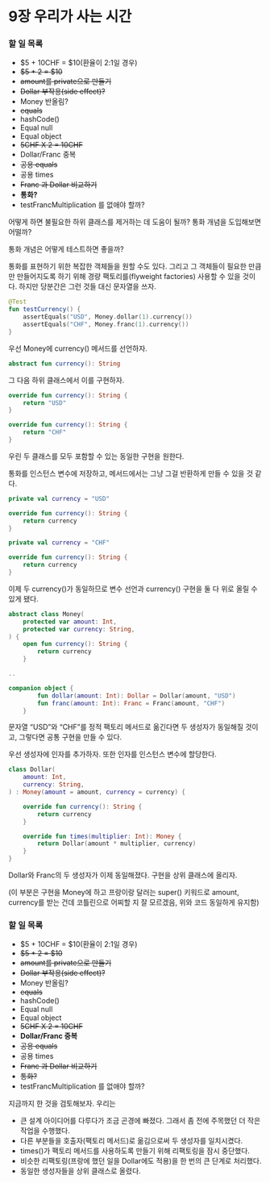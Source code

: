 # 9장 우리가 사는 시간

### 할 일 목록

- $5 + 10CHF = $10(환율이 2:1일 경우)
- ~~$5 * 2 = $10~~
- ~~amount를 private으로 만들기~~
- ~~Dollar 부작용(side effect)?~~
- Money 반올림?
- ~~equals~~
- hashCode()
- Equal null
- Equal object
- ~~5CHF X 2 = 10CHF~~
- Dollar/Franc 중복
- ~~공용 equals~~
- 공용 times
- ~~Franc 과 Dollar 비교하기~~
- **통화?**
- testFrancMultiplication 를 없애야 할까?

어떻게 하면 불필요한 하위 클래스를 제거하는 데 도움이 될까? 통화 개념을 도입해보면 어떨까?

통화 개념은 어떻게 테스트하면 좋을까?

통화를 표현하기 위한 복잡한 객체들을 원할 수도 있다. 그리고 그 객체들이 필요한 만큼만 만들어지도록 하기 위해 경량 팩토리를(flyweight factories) 사용할 수 있을 것이다. 하지만 당분간은 그런 것들 대신 문자열을 쓰자.

```kotlin
@Test
fun testCurrency() {
    assertEquals("USD", Money.dollar(1).currency())
    assertEquals("CHF", Money.franc(1).currency())
}
```

우선 Money에 currency() 메서드를 선언하자.

```kotlin
abstract fun currency(): String
```

그 다음 하위 클래스에서 이를 구현하자.

```kotlin
override fun currency(): String {
    return "USD"
}
```

```kotlin
override fun currency(): String {
    return "CHF"
}
```

우린 두 클래스를 모두 포함할 수 있는 동일한 구현을 원한다. 

통화를 인스턴스 변수에 저장하고, 메서드에서는 그냥 그걸 반환하게 만들 수 있을 것 같다. 

```kotlin
private val currency = "USD"

override fun currency(): String {
    return currency
}
```

```kotlin
private val currency = "CHF"

override fun currency(): String {
    return currency
}
```

이제 두 currency()가 동일하므로 변수 선언과 currency() 구현을 둘 다 위로 올릴 수 있게 됐다.

```kotlin
abstract class Money(
    protected var amount: Int,
    protected var currency: String,
) {
    open fun currency(): String {
        return currency
    }

..

companion object {
        fun dollar(amount: Int): Dollar = Dollar(amount, "USD")
        fun franc(amount: Int): Franc = Franc(amount, "CHF")
    }
```

문자열 “USD”와 “CHF”를 정적 팩토리 메서드로 옮긴다면 두 생성자가 동일해질 것이고, 그렇다면 공통 구현을 만들 수 있다. 

우선 생성자에 인자를 추가하자. 또한 인자를 인스턴스 변수에 할당한다.

```kotlin
class Dollar(
    amount: Int,
    currency: String,
) : Money(amount = amount, currency = currency) {

    override fun currency(): String {
        return currency
    }

    override fun times(multiplier: Int): Money {
        return Dollar(amount * multiplier, currency)
    }
}
```

Dollar와 Franc의 두 생성자가 이제 동일해졌다. 구현을 상위 클래스에 올리자.

(이 부분은 구현을 Money에 하고 프랑이랑 달러는 super() 키워드로 amount, currency를 받는 건데 코틀린으로 어찌할 지 잘 모르겠음, 위와 코드 동일하게 유지함)

### 할 일 목록

- $5 + 10CHF = $10(환율이 2:1일 경우)
- ~~$5 * 2 = $10~~
- ~~amount를 private으로 만들기~~
- ~~Dollar 부작용(side effect)?~~
- Money 반올림?
- ~~equals~~
- hashCode()
- Equal null
- Equal object
- ~~5CHF X 2 = 10CHF~~
- **Dollar/Franc 중복**
- ~~공용 equals~~
- 공용 times
- ~~Franc 과 Dollar 비교하기~~
- ~~통화?~~
- testFrancMultiplication 를 없애야 할까?

지금까지 한 것을 검토해보자. 우리는

- 큰 설계 아이디어를 다루다가 조금 곤경에 빠졌다. 그래서 좀 전에 주목했던 더 작은 작업을 수행했다.
- 다른 부분들을 호출자(팩토리 메서드)로 옮김으로써 두 생성자를 일치시켰다.
- times()가 팩토리 메서드를 사용하도록 만들기 위해 리팩토링을 잠시 중단했다.
- 비슷한 리팩토링(프랑에 했던 일을 Dollar에도 적용)을 한 번의 큰 단계로 처리했다.
- 동일한 생성자들을 상위 클래스로 올렸다.